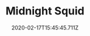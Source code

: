 ---
templateKey: blog-post
featuredpost: false
date: 2020-02-17T15:45:45.711Z
title: Midnight Squid
description: A strange and mysterious denizen of the Beach's twilight depths.
note: Winterfest, Sub only
sellPrice: 100
featuredimage: /img/Midnight_Squid.png
tags:
  - Beach
  - 5pm - 2am
  - Winter 15-17
  - Any
---